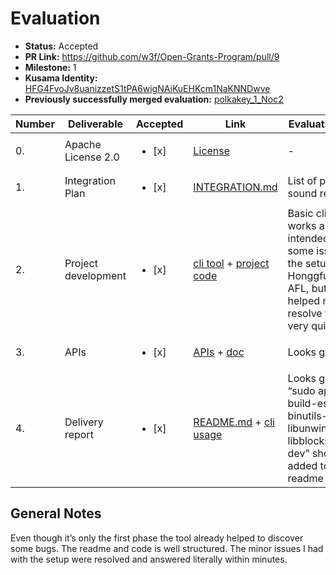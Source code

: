 # Evaluation

* **Status:** Accepted
* **PR Link:** https://github.com/w3f/Open-Grants-Program/pull/9 
* **Milestone:** 1
* **Kusama Identity:** [HFG4FvoJv8uanizzetS1tPA6wigNAiKuEHKcm1NaKNNDwve](https://polkascan.io/pre/kusama/account/HFG4FvoJv8uanizzetS1tPA6wigNAiKuEHKcm1NaKNNDwve)
* **Previously successfully merged evaluation:** [polkakey_1_Noc2](.polkakey_1_Noc2.md)

| Number | Deliverable | Accepted |Link | Evaluation Notes |
| ------------- | ------------- |------------- | ------------- |------------- |
| 0. | Apache License 2.0 | <ul><li>[x] </li></ul>|[License](https://github.com/pventuzelo/wasm_runtimes_fuzzing/blob/master/LICENSE)| - | 
| 1. | Integration Plan	|<ul><li>[x] </li></ul>| [INTEGRATION.md](https://github.com/pventuzelo/wasm_runtimes_fuzzing/blob/master/documentation/INTEGRATION.md) | List of projects sound reasonable | 
| 2.  | Project development |<ul><li>[x] </li></ul>|[cli tool](https://github.com/pventuzelo/wasm_runtimes_fuzzing/blob/master/warf/cli.rs) + [project code](https://github.com/pventuzelo/wasm_runtimes_fuzzing/tree/master/warf)| Basic cli tool works as intended. I had some issues with the setup of Honggfuzz and AFL, but Patrick helped me to resolve these very quickly. | 
| 3.  | APIs |<ul><li>[x] </li></ul>|[APIs](https://github.com/pventuzelo/wasm_runtimes_fuzzing/blob/master/warf/common/src/lib.rs) + [doc](https://github.com/pventuzelo/wasm_runtimes_fuzzing/blob/master/documentation/how_to_add_new_fuzz_target.md)| Looks good | 
| 4.  | Delivery report |<ul><li>[x] </li></ul>|[README.md](https://github.com/pventuzelo/wasm_runtimes_fuzzing/blob/master/README.md#quick-start) + [cli usage](https://github.com/pventuzelo/wasm_runtimes_fuzzing/blob/master/documentation/warf_cli_tutorial.md)| Looks good, only “sudo apt install build-essential binutils-dev libunwind-dev libblocksruntime-dev” should be added to the readme | 

## General Notes

Even though it’s only the first phase the tool already helped to discover some bugs. The readme and code is well structured. The minor issues I had with the setup were resolved and answered literally within minutes. 
